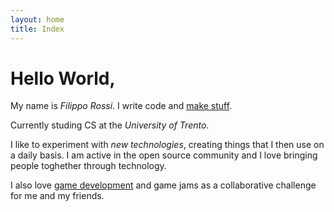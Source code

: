 ```yaml
---
layout: home
title: Index
---
```


# Hello World,
My name is *Filippo Rossi*. I write code and [make stuff](https://github.com/filipporeds).

Currently studing CS at the *University of Trento*.

I like to experiment with *new technologies*, creating things that I then use on
a daily basis. I am active in the open source community and I love bringing people
toghether through technology.

I also love [game development](https://filipporossi.itch.io) and game jams as a collaborative challenge for me and my friends.
